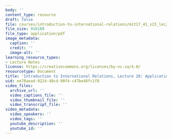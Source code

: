 ```yaml
---
body: ''
content_type: resource
draft: false
file: courses/introduction-to-international-relations/mit17_41_s23_lec20.pdf
file_size: 916189
file_type: application/pdf
image_metadata:
  caption: ''
  credit: ''
  image-alt: ''
learning_resource_types:
- Lecture Notes
license: https://creativecommons.org/licenses/by-nc-sa/4.0/
resourcetype: Document
title: 'Introduction to International Relations, Lecture 20: Applications: Human Rights'
uid: ee78aead-9224-48cd-90f4-c47be48fc1f8
video_files:
  archive_url: ''
  video_captions_file: ''
  video_thumbnail_file: ''
  video_transcript_file: ''
video_metadata:
  video_speakers: ''
  video_tags: ''
  youtube_description: ''
  youtube_id: ''
---
```

